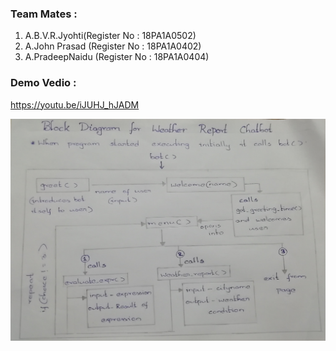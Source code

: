 ### Team Mates :
1. A.B.V.R.Jyohti(Register No : 18PA1A0502)
2. A.John Prasad (Register No : 18PA1A0402)
3. A.PradeepNaidu (Register No : 18PA1A0404)

### Demo Vedio :
https://youtu.be/iJUHJ_hJADM

![Block Diagram](https://raw.githubusercontent.com/JyothiAdabala/ML2021/main/block-diagram.jpg)
